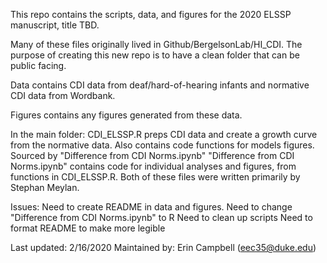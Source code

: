 This repo contains the scripts, data, and figures for the 2020 ELSSP manuscript, title TBD.

Many of these files originally lived in Github/BergelsonLab/HI_CDI. The purpose of creating this new repo is to have a clean folder that can be public facing.

Data contains CDI data from deaf/hard-of-hearing infants and normative CDI data from Wordbank.

Figures contains any figures generated from these data.

In the main folder:
CDI_ELSSP.R preps CDI data and create a growth curve from the normative data. Also contains code functions for models figures. Sourced by "Difference from CDI Norms.ipynb"
"Difference from CDI Norms.ipynb" contains code for individual analyses and figures, from functions in CDI_ELSSP.R.
Both of these files were written primarily by Stephan Meylan.


Issues:
Need to create README in data and figures.
Need to change "Difference from CDI Norms.ipynb" to R 
Need to clean up scripts
Need to format README to make more legible

Last updated: 2/16/2020
Maintained by: Erin Campbell (eec35@duke.edu)
